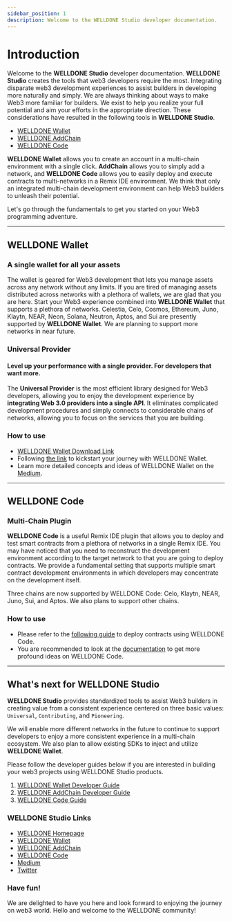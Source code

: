 ```yaml
---
sidebar_position: 1
description: Welcome to the WELLDONE Studio developer documentation.
---
```


# Introduction

Welcome to the **WELLDONE Studio** developer documentation. **WELLDONE Studio** creates the tools that web3 developers require the most. Integrating disparate web3 development experiences to assist builders in developing more naturally and simply. We are always thinking about ways to make Web3 more familiar for builders. We exist to help you realize your full potential and aim your efforts in the appropriate direction. These considerations have resulted in the following tools in **WELLDONE Studio**.

- [WELLDONE Wallet](#welldone-wallet)
- [WELLDONE AddChain](#welldone-addchain)
- [WELLDONE Code](#welldone-code)

**WELLDONE Wallet** allows you to create an account in a multi-chain environment with a single click. **AddChain** allows you to simply add a network, and **WELLDONE Code** allows you to easily deploy and execute contracts to multi-networks in a Remix IDE environment. We think that only an integrated multi-chain development environment can help Web3 builders to unleash their potential.

Let's go through the fundamentals to get you started on your Web3 programming adventure.

***

## WELLDONE Wallet

### A single wallet for all your assets

The wallet is geared for Web3 development that lets you manage assets across any network without any limits. If you are tired of managing assets distributed across networks with a plethora of wallets, we are glad that you are here. Start your Web3 experience combined into **WELLDONE Wallet** that supports a plethora of networks. Celestia, Celo, Cosmos, Ethereum, Juno, Klaytn, NEAR, Neon, Solana, Neutron, Aptos, and Sui are presently supported by **WELLDONE Wallet**. We are planning to support more networks in near future.

### Universal Provider
#### Level up your performance with a single provider. For developers that want more.
The **Universal Provider** is the most efficient library designed for Web3 developers, allowing you to enjoy the development experience by **integrating Web 3.0 providers into a single API**. It eliminates complicated development procedures and simply connects to considerable chains of networks, allowing you to focus on the services that you are building.

### How to use

- [WELLDONE Wallet Download Link](https://chrome.google.com/webstore/detail/welldone-wallet/bmkakpenjmcpfhhjadflneinmhboecjf)
- Following [the link](https://docs.welldonestudio.io/getting-started/) to kickstart your journey with WELLDONE Wallet.
- Learn more detailed concepts and ideas of WELLDONE Wallet on the [Medium](https://medium.com/dsrv/ready-for-launch-with-welldone-wallet-your-multi-chain-companion-f935df9606c5).

***

## WELLDONE Code

### Multi-Chain Plugin

**WELLDONE Code** is a useful Remix IDE plugin that allows you to deploy and test smart contracts from a plethora of networks in a single Remix IDE. You may have noticed that you need to reconstruct the development environment according to the target network to that you are going to deploy contracts. We provide a fundamental setting that supports multiple smart contract development environments in which developers may concentrate on the development itself.

Three chains are now supported by WELLDONE Code: Celo, Klaytn, NEAR, Juno, Sui, and Aptos. We also plans to support other chains.

### How to use

- Please refer to the [following guide](https://docs.welldonestudio.io/code) to deploy contracts using WELLDONE Code.
- You are recommended to look at the [documentation](https://medium.com/dsrv/meet-welldone-code-the-ultimate-multi-chain-ide-plugin-75cae8ef6005) to get more profound ideas on WELLDONE Code.

***

## What's next for WELLDONE Studio

**WELLDONE Studio** provides standardized tools to assist Web3 builders in creating value from a consistent experience centered on three basic values: `Universal`, `Contributing`, and `Pioneering`.

We will enable more different networks in the future to continue to support developers to enjoy a more consistent experience in a multi-chain ecosystem. We also plan to allow existing SDKs to inject and utilize **WELLDONE Wallet**.

Please follow the developer guides below if you are interested in building your web3 projects using WELLDONE Studio products.

1. [WELLDONE Wallet Developer Guide](https://docs.welldonestudio.io/wallet/developer-guide)
2. [WELLDONE AddChain Developer Guide](https://docs.welldonestudio.io/add-chain/developer-guide)
3. [WELLDONE Code Guide](https://docs.welldonestudio.io/code)

### WELLDONE Studio Links

- [WELLDONE Homepage](https://welldonestudio.io/)
- [WELLDONE Wallet](https://chrome.google.com/webstore/detail/welldone-wallet/bmkakpenjmcpfhhjadflneinmhboecjf?hl=en-GB&authuser=0)
- [WELLDONE AddChain](https://addchain.welldonestudio.io/)
- [WELLDONE Code](https://docs.welldonestudio.io/code/getting-started)
- [Medium](https://medium.com/dsrv/introducing-welldone-studio-for-web3-voyagers-726d10e3eeba)
- [Twitter](https://twitter.com/WelldoneStudio_)

### Have fun!

We are delighted to have you here and look forward to enjoying the journey on web3 world. Hello and welcome to the WELLDONE community!
